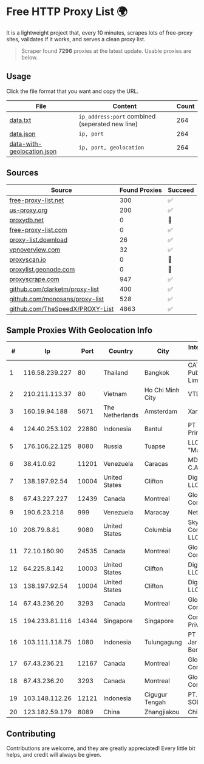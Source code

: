 
# Free HTTP Proxy List 🌍

It is a lightweight project that, every 10 minutes, scrapes lots of free-proxy sites, validates if it works, and serves a clean proxy list.


> Scraper found **7296** proxies at the latest update. Usable proxies are below.

## Usage

Click the file format that you want and copy the URL.


|File|Content|Count|
|----|-------|-----|
|[data.txt](https://raw.githubusercontent.com/themiralay/Proxy-List-World/master/data.txt)|`ip_address:port` combined (seperated new line)|264|
|[data.json](https://raw.githubusercontent.com/themiralay/Proxy-List-World/master/data.json)|`ip, port`|264|
|[data-with-geolocation.json](https://raw.githubusercontent.com/themiralay/Proxy-List-World/master/data-with-geolocation.json)|`ip, port, geolocation`|264|

## Sources

|Source|Found Proxies|Succeed|
|------|-------------|-------|
|[free-proxy-list.net](https://free-proxy-list.net)|300|✅|
|[us-proxy.org](https://www.us-proxy.org)|200|✅|
|[proxydb.net](http://proxydb.net)|0|🚫|
|[free-proxy-list.com](https://free-proxy-list.com/?page=&port=&type%5B%5D=http&type%5B%5D=https&up_time=0&search=Search)|0|✅|
|[proxy-list.download](https://www.proxy-list.download/HTTP)|26|✅|
|[vpnoverview.com](https://vpnoverview.com/privacy/anonymous-browsing/free-proxy-servers)|32|✅|
|[proxyscan.io](https://www.proxyscan.io)|0|🚫|
|[proxylist.geonode.com](https://proxylist.geonode.com/api/proxy-list?limit=300&page=1&sort_by=lastChecked&sort_type=desc&protocols=http,https)|0|🚫|
|[proxyscrape.com](https://api.proxyscrape.com/v2/?request=displayproxies&protocol=http&timeout=10000&country=all&ssl=all&anonymity=all)|947|✅|
|[github.com/clarketm/proxy-list](https://raw.githubusercontent.com/clarketm/proxy-list/master/proxy-list-raw.txt)|400|✅|
|[github.com/monosans/proxy-list](https://raw.githubusercontent.com/monosans/proxy-list/main/proxies/http.txt)|528|✅|
|[github.com/TheSpeedX/PROXY-List](https://raw.githubusercontent.com/TheSpeedX/PROXY-List/master/http.txt)|4863|✅|


## Sample Proxies With Geolocation Info

|#|Ip|Port|Country|City|Internet Service Provider|
|-|--|----|-------|----|-------------------------|
|1|116.58.239.227|80|Thailand|Bangkok|CAT Telecom Public Company Limited|
|2|210.211.113.37|80|Vietnam|Ho Chi Minh City|VTDC|
|3|160.19.94.188|5671|The Netherlands|Amsterdam|Xantho UAB|
|4|124.40.253.102|22880|Indonesia|Bantul|PT Lintas Data Prima|
|5|176.106.22.125|8080|Russia|Tuapse|LLC "Multiservice"|
|6|38.41.0.62|11201|Venezuela|Caracas|MDS TELECOM C.A.|
|7|138.197.92.54|10004|United States|Clifton|DigitalOcean, LLC|
|8|67.43.227.227|12439|Canada|Montreal|GloboTech Communications|
|9|190.6.23.218|999|Venezuela|Maracay|Net Uno|
|10|208.79.8.81|9080|United States|Columbia|Skyrider Communications LLC|
|11|72.10.160.90|24535|Canada|Montreal|GloboTech Communications|
|12|64.225.8.142|10003|United States|Clifton|DigitalOcean, LLC|
|13|138.197.92.54|10004|United States|Clifton|DigitalOcean, LLC|
|14|67.43.236.20|3293|Canada|Montreal|GloboTech Communications|
|15|194.233.81.116|14344|Singapore|Singapore|Contabo Asia Private Limited|
|16|103.111.118.75|1080|Indonesia|Tulungagung|PT Dimensi Jaringan Bersinar|
|17|67.43.236.21|12167|Canada|Montreal|GloboTech Communications|
|18|67.43.236.20|3293|Canada|Montreal|GloboTech Communications|
|19|103.148.112.26|12121|Indonesia|Cigugur Tengah|PT. FORIT ASTA SOLUSINDO|
|20|123.182.59.179|8089|China|Zhangjiakou|China Telecom|



## Contributing

Contributions are welcome, and they are greatly appreciated! Every
little bit helps, and credit will always be given.

